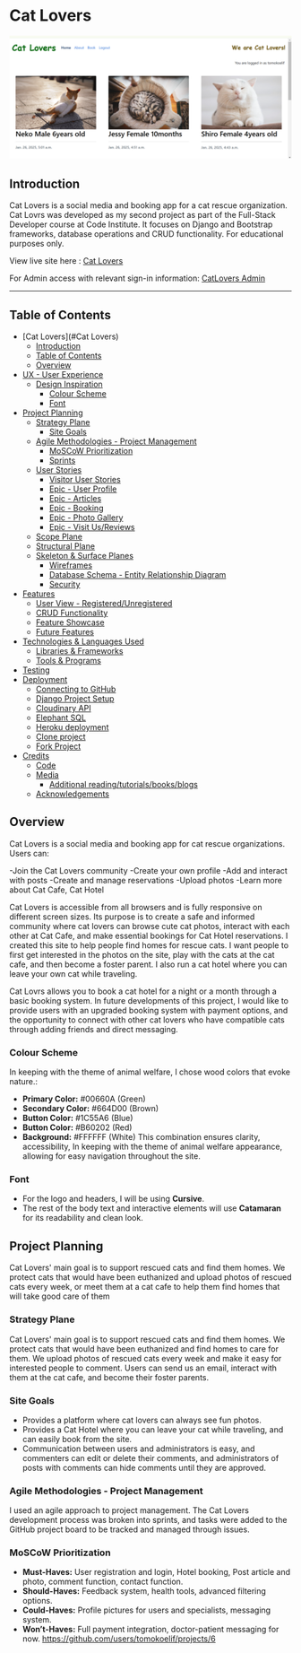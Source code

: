 # Cat Lovers

![Cat Lovers responsive screenshot](https://github.com/tomokoelif/cat_lovers/blob/main/screen.png)

## Introduction

Cat Lovers is a social media and booking app for a cat rescue organization. Cat Lovrs was developed as my second project as part of the Full-Stack Developer course at Code Institute. It focuses on Django and Bootstrap frameworks, database operations and CRUD functionality. For educational purposes only.

View live site here : [Cat Lovers](https://cat-lovers-a986f59e9649.herokuapp.com/)  
  
For Admin access with relevant sign-in information: [CatLovers Admin](https://cat-lovers-a986f59e9649.herokuapp.com/admin/)

<hr>

## Table of Contents

- [Cat Lovers](#Cat Lovers)
  - [Introduction](#introduction)
  - [Table of Contents](#table-of-contents)
  - [Overview](#overview)
- [UX - User Experience](#ux---user-experience)
  - [Design Inspiration](#design-inspiration)
    - [Colour Scheme](#colour-scheme)
    - [Font](#font)
- [Project Planning](#project-planning)
  - [Strategy Plane](#strategy-plane)
    - [Site Goals](#site-goals)
  - [Agile Methodologies - Project Management](#agile-methodologies---project-management)
    - [MoSCoW Prioritization](#moscow-prioritization)
    - [Sprints](#sprints)
  - [User Stories](#user-stories)
    - [Visitor User Stories](#visitor-user-stories)
    - [Epic - User Profile](#epic---user-profile)
    - [Epic - Articles](#epic---articles)
    - [Epic - Booking](#epic---booking)
    - [Epic - Photo Gallery](#epic---photo-gallery)
    - [Epic - Visit Us/Reviews](#epic---visit-usreviews)
  - [Scope Plane](#scope-plane)
  - [Structural Plane](#structural-plane)
  - [Skeleton \& Surface Planes](#skeleton--surface-planes)
    - [Wireframes](#wireframes)
    - [Database Schema - Entity Relationship Diagram](#database-schema---entity-relationship-diagram)
    - [Security](#security)
- [Features](#features)
  - [User View - Registered/Unregistered](#user-view---registeredunregistered)
  - [CRUD Functionality](#crud-functionality)
  - [Feature Showcase](#feature-showcase)
  - [Future Features](#future-features)
- [Technologies \& Languages Used](#technologies--languages-used)
  - [Libraries \& Frameworks](#libraries--frameworks)
  - [Tools \& Programs](#tools--programs)
- [Testing](#testing)
- [Deployment](#deployment)
  - [Connecting to GitHub](#connecting-to-github)
  - [Django Project Setup](#django-project-setup)
  - [Cloudinary API](#cloudinary-api)
  - [Elephant SQL](#elephant-sql)
  - [Heroku deployment](#heroku-deployment)
  - [Clone project](#clone-project)
  - [Fork Project](#fork-project)
- [Credits](#credits)
  - [Code](#code)
  - [Media](#media)
    - [Additional reading/tutorials/books/blogs](#additional-readingtutorialsbooksblogs)
  - [Acknowledgements](#acknowledgements)

## Overview

Cat Lovers is a social media and booking app for cat rescue organizations. Users can:

 -Join the Cat Lovers community
 -Create your own profile
 -Add and interact with posts
 -Create and manage reservations
 -Upload photos
 -Learn more about Cat Cafe, Cat Hotel

Cat Lovers is accessible from all browsers and is fully responsive on different screen sizes. Its purpose is to create a safe and informed community where cat lovers can browse cute cat photos, interact with each other at Cat Cafe, and make essential bookings for Cat Hotel reservations. I created this site to help people find homes for rescue cats. I want people to first get interested in the photos on the site, play with the cats at the cat cafe, and then become a foster parent. I also run a cat hotel where you can leave your own cat while traveling.

Cat Lovrs allows you to book a cat hotel for a night or a month through a basic booking system.
In future developments of this project, I would like to provide users with an upgraded booking system with payment options, and the opportunity to connect with other cat lovers who have compatible cats through adding friends and direct messaging.

### Colour Scheme
In keeping with the theme of animal welfare, I chose wood colors that evoke nature.:
- **Primary Color:** #00660A (Green)
- **Secondary Color:** #664D00 (Brown)
- **Button Color:** #1C55A6 (Blue)
- **Button Color:** #B60202 (Red)
- **Background:** #FFFFFF (White)
This combination ensures clarity, accessibility, In keeping with the theme of animal welfare appearance, allowing for easy navigation throughout the site.

### Font
- For the logo and headers, I will be using **Cursive**.
- The rest of the body text and interactive elements will use **Catamaran** for its readability and clean look.

## Project Planning
Cat Lovers' main goal is to support rescued cats and find them homes. We protect cats that would have been euthanized and upload photos of rescued cats every week, or meet them at a cat cafe to help them find homes that will take good care of them
### Strategy Plane
Cat Lovers' main goal is to support rescued cats and find them homes. We protect cats that would have been euthanized and find homes to care for them. We upload photos of rescued cats every week and make it easy for interested people to comment. Users can send us an email, interact with them at the cat cafe, and become their foster parents.

### Site Goals
- Provides a platform where cat lovers can always see fun photos.
- Provides a Cat Hotel where you can leave your cat while traveling, and can easily book from the site.
- Communication between users and administrators is easy, and commenters can edit or delete their comments, and administrators of posts with comments can hide comments until they are approved.

### Agile Methodologies - Project Management
I used an agile approach to project management. The Cat Lovers development process was broken into sprints, and tasks were added to the GitHub project board to be tracked and managed through issues.

### MoSCoW Prioritization
- **Must-Haves:** User registration and login, Hotel booking, Post article and photo, comment function, contact function.
- **Should-Haves:** Feedback system, health tools, advanced filtering options.
- **Could-Haves:** Profile pictures for users and specialists, messaging system.
- **Won’t-Haves:** Full payment integration, doctor-patient messaging for now.
  https://github.com/users/tomokoelif/projects/6

